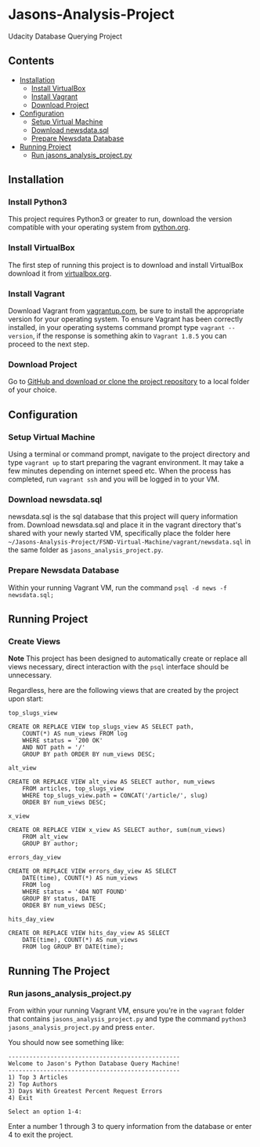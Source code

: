 # Jasons-Analysis-Project
Udacity Database Querying Project

## Contents

- [Installation](#installation)
	- [Install VirtualBox](#install-virtualbox)
	- [Install Vagrant](#install-vagrant)
	- [Download Project](#download-project)
- [Configuration](#configuration)
	- [Setup Virtual Machine](#setup-virtual-machine)
	- [Download newsdata.sql](#download-newsdata.sql)
	- [Prepare Newsdata Database](#prepare-newsdata-database)
- [Running Project](#running-project)
	- [Run jasons_analysis_project.py](#jasons_analysis_project.py)

## Installation

### Install Python3
This project requires Python3 or greater to run, download the version compatible with your operating system from [python.org](https://www.python.org/downloads/).

### Install VirtualBox 
The first step of running this project is to download and install VirtualBox download it from [virtualbox.org](https://www.virtualbox.org/wiki/Download_Old_Builds_5_1).  

### Install Vagrant
Download Vagrant from [vagrantup.com](https://www.vagrantup.com/downloads.html), be sure to install the appropriate version for your operating system. To ensure Vagrant has been correctly installed, in your operating systems command prompt type `vagrant --version`, if the response is something akin to `Vagrant 1.8.5` you can proceed to the next step.

### Download Project
Go to [GitHub and download or clone the project repository](https://github.com/Minimalistic/Jasons-Analysis-Project) to a local folder of your choice.

## Configuration

### Setup Virtual Machine
Using a terminal or command prompt, navigate to the project directory and type `vagrant up` to start preparing the vagrant environment.  It may take a few minutes depending on internet speed etc.  When the process has completed, run `vagrant ssh` and you will be logged in to your VM.

### Download newsdata.sql
newsdata.sql is the sql database that this project will query information from.  Download newsdata.sql and place it in the vagrant directory that's shared with your newly started VM, specifically place the folder here `~/Jasons-Analysis-Project/FSND-Virtual-Machine/vagrant/newsdata.sql` in the same folder as `jasons_analysis_project.py`.

### Prepare Newsdata Database
Within your running Vagrant VM, run the command `psql -d news -f newsdata.sql;`

## Running Project

### Create Views
**Note** This project has been designed to automatically create or replace all views necessary, direct interaction with the `psql` interface should be unnecessary.  

Regardless, here are the following views that are created by the project upon start:

`top_slugs_view`
```
CREATE OR REPLACE VIEW top_slugs_view AS SELECT path, 
	COUNT(*) AS num_views FROM log                       
	WHERE status = '200 OK'                              
	AND NOT path = '/'                                   
	GROUP BY path ORDER BY num_views DESC;
```

`alt_view`
```
CREATE OR REPLACE VIEW alt_view AS SELECT author, num_views
    FROM articles, top_slugs_view
    WHERE top_slugs_view.path = CONCAT('/article/', slug)
    ORDER BY num_views DESC;
```

`x_view`
```
CREATE OR REPLACE VIEW x_view AS SELECT author, sum(num_views)
    FROM alt_view
    GROUP BY author;
```

`errors_day_view`
```
CREATE OR REPLACE VIEW errors_day_view AS SELECT
	DATE(time), COUNT(*) AS num_views
	FROM log
	WHERE status = '404 NOT FOUND'
	GROUP BY status, DATE
	ORDER BY num_views DESC;
```

`hits_day_view`
```
CREATE OR REPLACE VIEW hits_day_view AS SELECT
	DATE(time), COUNT(*) AS num_views
	FROM log GROUP BY DATE(time);
```
## Running The Project

### Run jasons_analysis_project.py
From within your running Vagrant VM, ensure you're in the `vagrant` folder that contains `jasons_analysis_project.py` and type the command `python3 jasons_analysis_project.py` and press `enter`.

You should now see something like:
```
-------------------------------------------------
Welcome to Jason's Python Database Query Machine!
-------------------------------------------------
1) Top 3 Articles
2) Top Authors
3) Days With Greatest Percent Request Errors
4) Exit

Select an option 1-4: 
```
Enter a number 1 through 3 to query information from the database or enter 4 to exit the project.